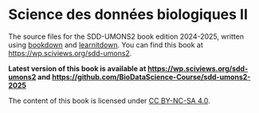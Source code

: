 # Science des données biologiques II

The source files for the SDD-UMONS2 book edition 2024-2025, written using [bookdown](https://bookdown.org/home/about.html) and [learnitdown](https://www.sciviews.org/learnitdown/). You can find this book at <https://wp.sciviews.org/sdd-umons2>.

**Latest version of this book is available at https://wp.sciviews.org/sdd-umons2 and https://github.com/BioDataScience-Course/sdd-umons2-2025**

The content of this book is licensed under [CC BY-NC-SA 4.0](https://creativecommons.org/licenses/by-nc-sa/4.0/deed.fr).
